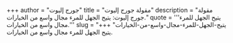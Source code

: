 +++
author = "جورج إليوت"
title = "مقولة جورج إليوت"
description = "مقولة جورج إليوت: يتيح الجهل للمرء مجال واسع من الخيارات."
quote = '''يتيح الجهل للمرء مجال واسع من الخيارات.'''
slug = "يتيح-الجهل-للمرء-مجال-واسع-من-الخيارات"
+++
يتيح الجهل للمرء مجال واسع من الخيارات.
